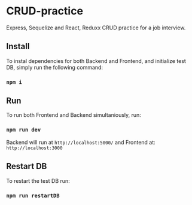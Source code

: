 # CRUD-practice
Express, Sequelize and React, Reduxx CRUD practice for a job interview.

## Install
To instal dependencies for both Backend and Frontend, and initialize test DB, simply run the following command:
### `npm i`

## Run
To run both Frontend and Backend simultaniously, run:
### `npm run dev`
Backend will run at `http://localhost:5000/`
and Frontend at: `http://localhost:3000`

## Restart DB
To restart the test DB run:
### `npm run restartDB`
